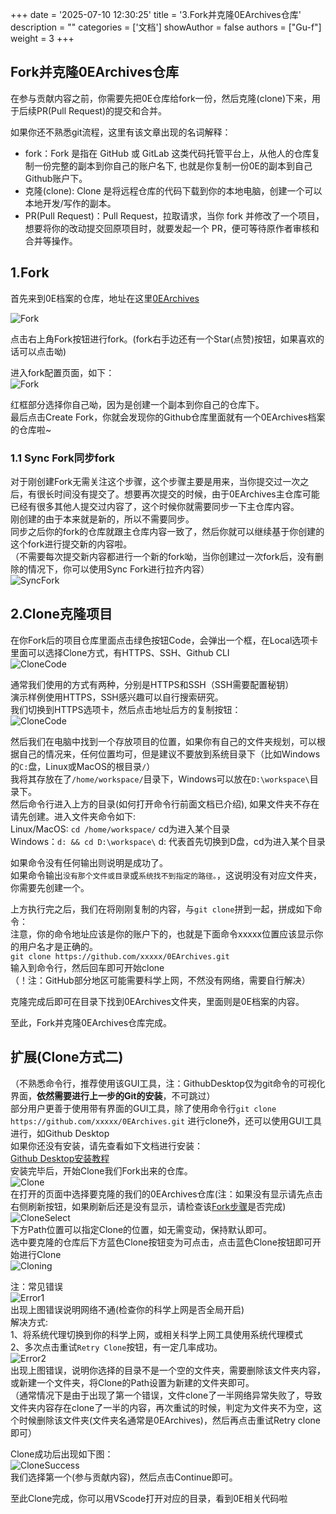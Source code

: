 +++
date = '2025-07-10 12:30:25'
title = '3.Fork并克隆0EArchives仓库'
description = ""
categories = ['文档']
showAuthor = false
authors = ["Gu-f"]
weight = 3
+++

## Fork并克隆0EArchives仓库

在参与贡献内容之前，你需要先把0E仓库给fork一份，然后克隆(clone)下来，用于后续PR(Pull Request)的提交和合并。

如果你还不熟悉git流程，这里有该文章出现的名词解释：

- fork：Fork 是指在 GitHub 或 GitLab 这类代码托管平台上，从他人的仓库复制一份完整的副本到你自己的账户名下, 也就是你复制一份0E的副本到自己Github账户下。
- 克隆(clone): Clone 是将远程仓库的代码下载到你的本地电脑，创建一个可以本地开发/写作的副本。
- PR(Pull Request)：Pull Request，拉取请求，当你 fork 并修改了一个项目，想要将你的改动提交回原项目时，就要发起一个 PR，便可等待原作者审核和合并等操作。

## 1.Fork

首先来到0E档案的仓库，地址在这里[0EArchives](https://github.com/Gu-f/0EArchives)

![Fork](./fork.jpg)

点击右上角Fork按钮进行fork。(fork右手边还有一个Star(点赞)按钮，如果喜欢的话可以点击呦)

进入fork配置页面，如下：  
![Fork](./forkcreate.jpg)

红框部分选择你自己呦，因为是创建一个副本到你自己的仓库下。  
最后点击Create Fork，你就会发现你的Github仓库里面就有一个0EArchives档案的仓库啦~

### 1.1 Sync Fork同步fork

对于刚创建Fork无需关注这个步骤，这个步骤主要是用来，当你提交过一次之后，有很长时间没有提交了。想要再次提交的时候，由于0EArchives主仓库可能已经有很多其他人提交过内容了，这个时候你就需要同步一下主仓库内容。  
刚创建的由于本来就是新的，所以不需要同步。  
同步之后你的fork的仓库就跟主仓库内容一致了，然后你就可以继续基于你创建的这个fork进行提交新的内容啦。  
（不需要每次提交新内容都进行一个新的fork呦，当你创建过一次fork后，没有删除的情况下，你可以使用Sync Fork进行拉齐内容）  
![SyncFork](./syncfork.jpg)

## 2.Clone克隆项目

在你Fork后的项目仓库里面点击绿色按钮Code，会弹出一个框，在Local选项卡里面可以选择Clone方式，有HTTPS、SSH、Github CLI  
![CloneCode](./codeclone.jpg)

通常我们使用的方式有两种，分别是HTTPS和SSH（SSH需要配置秘钥）  
演示样例使用HTTPS，SSH感兴趣可以自行搜索研究。  
我们切换到HTTPS选项卡，然后点击地址后方的复制按钮：  
![CloneCode](./httpsclone.jpg)

然后我们在电脑中找到一个存放项目的位置，如果你有自己的文件夹规划，可以根据自己的情况来，任何位置均可，但是建议不要放到系统目录下（比如Windows的`C:`盘，Linux或MacOS的根目录`/`）  
我将其存放在了`/home/workspace/`目录下，Windows可以放在`D:\workspace\`目录下。  
然后命令行进入上方的目录(如何打开命令行前面文档已介绍), 如果文件夹不存在请先创建。进入文件夹命令如下:  
Linux/MacOS: `cd /home/workspace/`  cd为进入某个目录  
Windows：`d: && cd D:\workspace\`  d: 代表首先切换到D盘，cd为进入某个目录

如果命令没有任何输出则说明是成功了。  
如果命令输出`没有那个文件或目录`或`系统找不到指定的路径。`，这说明没有对应文件夹，你需要先创建一个。

上方执行完之后，我们在将刚刚复制的内容，与`git clone`拼到一起，拼成如下命令：  
注意，你的命令地址应该是你的账户下的，也就是下面命令xxxxx位置应该显示你的用户名才是正确的。  
`git clone https://github.com/xxxxx/0EArchives.git`  
输入到命令行，然后回车即可开始clone  
（！注：GitHub部分地区可能需要科学上网，不然没有网络，需要自行解决）

克隆完成后即可在目录下找到0EArchives文件夹，里面则是0E档案的内容。

至此，Fork并克隆0EArchives仓库完成。

## 扩展(Clone方式二)

（不熟悉命令行，推荐使用该GUI工具，注：GithubDesktop仅为git命令的可视化界面，**依然需要进行上一步的Git的安装**，不可跳过）  
部分用户更善于使用带有界面的GUI工具，除了使用命令行`git clone https://github.com/xxxxx/0EArchives.git` 进行clone外，还可以使用GUI工具进行，如Github Desktop  
如果你还没有安装，请先查看如下文档进行安装：  
[Github Desktop安装教程](/docs/desktopinstall/)  
安装完毕后，开始Clone我们Fork出来的仓库。  
![Clone](clone.jpg)  
在打开的页面中选择要克隆的我们的0EArchives仓库(注：如果没有显示请先点击右侧刷新按钮，如果刷新后还是没有显示，请检查该[Fork步骤](/docs/gitclone/#1fork)是否完成)  
![CloneSelect](./cloneselect.jpg)  
下方Path位置可以指定Clone的位置，如无需变动，保持默认即可。  
选中要克隆的仓库后下方蓝色Clone按钮变为可点击，点击蓝色Clone按钮即可开始进行Clone  
![Cloning](./cloning.jpg)

注：常见错误  
![Error1](./error1.jpg)  
出现上图错误说明网络不通(检查你的科学上网是否全局开启)  
解决方式:  
1、将系统代理切换到你的科学上网，或相关科学上网工具使用系统代理模式  
2、多次点击重试`Retry Clone`按钮，有一定几率成功。  
![Error2](./error2.jpg)  
出现上图错误，说明你选择的目录不是一个空的文件夹，需要删除该文件夹内容，或新建一个文件夹，将Clone的Path设置为新建的文件夹即可。  
（通常情况下是由于出现了第一个错误，文件clone了一半网络异常失败了，导致文件夹内容存在clone了一半的内容，再次重试的时候，判定为文件夹不为空，这个时候删除该文件夹(文件夹名通常是0EArchives)，然后再点击重试Retry
clone即可）

Clone成功后出现如下图：  
![CloneSuccess](./clonesuccess.jpg)  
我们选择第一个(参与贡献内容)，然后点击Continue即可。

至此Clone完成，你可以用VScode打开对应的目录，看到0E相关代码啦  







